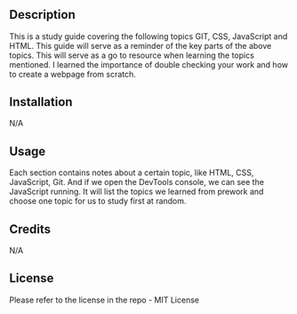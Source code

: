 # <Prework Study Guide Webpage>

## Description

This is a study guide covering the following topics GIT, CSS, JavaScript and HTML. This guide will serve as a reminder of the key parts of the above topics. This will serve as a go to resource when learning the topics mentioned. I learned the importance of double checking your work and how to create a webpage from scratch. 

## Installation

N/A

## Usage

Each section contains notes about a certain topic, like HTML, CSS, JavaScript, Git. And if we open the DevTools console, we can see the JavaScript running. It will list the topics we learned from prework and choose one topic for us to study first at random.

## Credits

N/A

## License

Please refer to the license in the repo - MIT License
